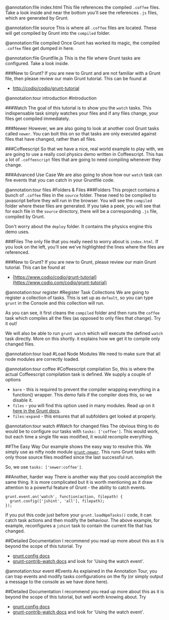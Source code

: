 @annotation:file index.html
This file references the compiled `.coffee` files. Take a look inside and near the bottom you'll see the references `.js` files, which are generated by Grunt.

@annotation:file source
This is where all `.coffee` files are located. These will get compiled by Grunt into the `compiled` folder.

@annotation:file compiled
Once Grunt has worked its magic, the compiled `.coffee` files get dumped in here.

@annotation:file Gruntfile.js
This is the file where Grunt tasks are configured. Take a look inside.

###New to Grunt?
If you are new to Grunt and are not familiar with a Grunt file, then please review our main Grunt tutorial. This can be found at 

- [http://codio/codio/grunt-tutorial](http://codio/codio/grunt-tutorial)

@annotation:tour introduction
#Introduction

###Watch
The goal of this tutorial is to show you the `watch` tasks. This indispensable task simply watches your files and if any files change, your files get compiled immediately.

###Newer
However, we are also going to look at another cool Grunt tasks called `newer`. You can bolt this on so that tasks are only executed against files that have changed, rather than all files.

###Coffeescript
So that we have a nice, real world example to play with, we are going to use a really cool physics demo written in Coffeescript. This has a lot of `.coffeescript` files that are going to need compiling whenever they change.

###Advanced Use Case
We are also going to show how our `watch` task can fire events that you can catch in your Gruntfile code.

@annotation:tour files
#Folders & Files
###Folders
This project contains a bunch of `.coffee` files in the `source` folder. These need to be compiled to javascript before they will run in the browser. You will see the `compiled` folder where these files are generated. If you take a peek, you will see that for each file in the `source` directory, there will be a corresponding `.js` file, compiled by Grunt.

Don't worry about the `deploy` folder. It contains the physics engine this demo uses.

###Files
The only file that you really need to worry about is `index.html`. If you look on the left, you'll see we've highlighted the lines where the files are referenced.

###New to Grunt?
If you are new to Grunt, please review our main Grunt tutorial. This can be found at 

- [https://www.codio/codio/grunt-tutorial](https://www.codio.com/codio/grunt-tutorial)

@annotation:tour register
#Register Task Collections
We are going to register a collection of tasks. This is set up as `default`, so you can type `grunt` in the Console and this collection will run.

As you can see, it first cleans the `compiled` folder and then runs the `coffee` task which compiles all the files (as opposed to only files that change). Try it out!

We will also be able to run `grunt watch` which will execute the defined `watch` task directly. More on this shortly. it explains how we get it to compile only changed files.

@annotation:tour load
#Load Node Modules
We need to make sure that all node modules are correctly loaded.

@annotation:tour coffee
#Coffeescript compilation
So, this is where the actual Coffeescript compilation task is defined. We supply a couple of options

- `bare` - this is required to prevent the compiler wrapping everything in a function() wrapper. This demo fails if the compiler does this, so we disable it.
- `files` - you will find this option used in many modules. Read up on it [here in the Grunt docs](http://gruntjs.com/configuring-tasks#files).
- `files:expand` - this ensures that all subfolders get looked at properly.

@annotation:tour watch
#Watch for changed files
The obvious thing to do would be to configure our tasks with `tasks: ['coffee']`. This would work, but each time a single file was modified, it would recompile everything.

##The Easy Way
Our example shows the easy way to resolve this. We simply use as nifty node module [`grunt-newer`](https://npmjs.org/package/grunt-newer). This runs Grunt tasks with only those source files modified since the last successful run. 

So, we use `tasks: ['newer:coffee']`.

##Another, harder way
There is another way that you could accomplish the same thing. It is more complicated but it is worth mentioning as it draw attention to a powerful feature of Grunt - the ability to catch events.

    grunt.event.on('watch', function(action, filepath) {
      grunt.config(['jshint', 'all'], filepath);
    });

If you put this code just before your `grunt.loadNpmTasks()` code, it can catch task actions and then modify the behaviour. The above example, for example, reconfigures a `jshint` task to contain the current file that has changed.

##Detailed Documentation
I recommend you read up more about this as it is beyond the scope of this tutorial. Try

- [grunt.config docs](http://gruntjs.com/api/grunt.config#grunt.config)
- [grunt-contrib-watch docs](https://npmjs.org/package/grunt-contrib-watch) and look for 'Using the watch event'.

@annotation:tour event
#Events
As explained in the Annotation Tour, you can trap events and modify tasks configurations on the fly (or simply output a message to the console as we have done here).

##Detailed Documentation
I recommend you read up more about this as it is beyond the scope of this tutorial, but well worth knowing about. Try

- [grunt.config docs](http://gruntjs.com/api/grunt.config#grunt.config)
- [grunt-contrib-watch docs](https://npmjs.org/package/grunt-contrib-watch) and look for 'Using the watch event'.


